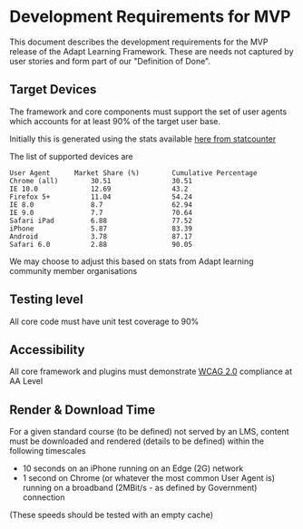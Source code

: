 # Development Requirements for MVP

This document describes the development requirements for the MVP release of the Adapt Learning Framework. These are needs not captured by user stories and form part of our "Definition of Done".

## Target Devices
The framework and core components must support the set of user agents which accounts for at least 90% of the target user base.

Initially this is generated using the stats available [here from statcounter](http://gs.statcounter.com/#all-browser_version_partially_combined-GB-monthly-201309-201311-bar)

The list of supported devices are

    User Agent		Market Share (%)		Cumulative Percentage  
    Chrome (all)		30.51				30.51       IE 10.0				12.69				43.2       Firefox 5+			11.04				54.24      IE 8.0				8.7					62.94      IE 9.0				7.7					70.64      Safari iPad			6.88				77.52      iPhone				5.87				83.39      Android				3.78				87.17      Safari 6.0			2.88				90.05
    
We may choose to adjust this based on stats from Adapt learning community member organisations
## Testing level
All core code must have unit test coverage to 90%
## Accessibility
All core framework and plugins must demonstrate [WCAG 2.0](http://www.w3.org/TR/2008/REC-WCAG20-20081211/) compliance at AA Level
## Render & Download Time
For a given standard course (to be defined) not served by an LMS, content must be downloaded and rendered (details to be defined) within the following timescales
* 10 seconds on an iPhone running on an Edge (2G) network
* 1 second on Chrome (or whatever the most common User Agent is) running on a broadband (2MBit/s - as defined by Government) connection

(These speeds should be tested with an empty cache)



